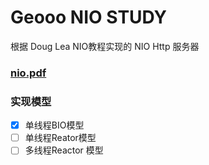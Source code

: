 # Geooo NIO STUDY
根据 Doug Lea NIO教程实现的 NIO Http 服务器
### [nio.pdf](http://gee.cs.oswego.edu/dl/cpjslides/nio.pdf)

### 实现模型

- [x] 单线程BIO模型
- [ ] 单线程Reator模型
- [ ] 多线程Reactor 模型
